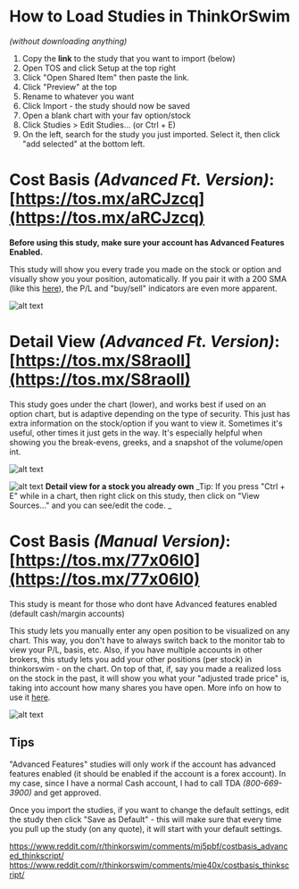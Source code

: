 # How to Load Studies in ThinkOrSwim # 
_(without downloading anything)_

1. Copy the **link** to the study that you want to import (below)
2. Open TOS and click Setup at the top right
3. Click "Open Shared Item" then paste the link. 
4. Click "Preview" at the top
5. Rename to whatever you want
7. Click Import - the study should now be saved
8. Open a blank chart with your fav option/stock
9. Click Studies > Edit Studies... (or Ctrl + E)
10. On the left, search for the study you just imported. Select it, then click "add selected" at the bottom left.

# Cost Basis _(Advanced Ft. Version)_:   [https://tos.mx/aRCJzcq](https://tos.mx/aRCJzcq) #
**Before using this study, make sure your account has Advanced Features Enabled.**

This study will show you every trade you made on the stock or option and visually show you your position, automatically. If you pair it with a 200 SMA (like this [here](https://preview.redd.it/hwyby2bf58r61.png?width=1237&format=png&auto=webp&s=57ec1a84d3395d9ebc064bbe9dc8f6a5ca17aa2f)), the P/L and "buy/sell" indicators are even more apparent.

![alt text](https://i.imgur.com/0d7lxCF.png)

# Detail View _(Advanced Ft. Version)_:   [https://tos.mx/S8raoII](https://tos.mx/S8raoII) #
This study goes under the chart (lower), and works best if used on an option chart, but is adaptive depending on the type of security. This just has extra information on the stock/option if you want to view it. Sometimes it's useful, other times it just gets in the way. It's especially helpful when showing you the break-evens, greeks, and a snapshot of the volume/open int.

![alt text](https://i.imgur.com/eysKd83.png)

![alt text](https://i.imgur.com/4IaLRWq.png)
**Detail view for a stock you already own**
_Tip: If you press "Ctrl + E" while in a chart, then right click on this study, then click on "View Sources..." and you can see/edit the code. _


# Cost Basis _(Manual Version)_:   [https://tos.mx/77x06I0](https://tos.mx/77x06I0) #
This study is meant for those who dont have Advanced features enabled (default cash/margin accounts)

This study lets you manually enter any open position to be visualized on any chart. This way, you don't have to always switch back to the monitor tab to view your P/L, basis, etc. Also, if you have multiple accounts in other brokers, this study lets you add your other positions (per stock) in thinkorswim - on the chart. On top of that, if, say you made a realized loss on the stock in the past, it will show you what your "adjusted trade price" is, taking into account how many shares you have open.
More info on how to use it [here](https://www.reddit.com/r/thinkorswim/comments/mj5pbf/costbasis_advanced_thinkscript/).

![alt text](https://preview.redd.it/hwyby2bf58r61.png?width=1237&format=png&auto=webp&s=57ec1a84d3395d9ebc064bbe9dc8f6a5ca17aa2f)

## Tips ##
"Advanced Features" studies will only work if the account has advanced features enabled (it should be enabled if the account is a forex account). 
In my case, since I have a normal Cash account, I had to call TDA _(800-669-3900)_ and get approved.

Once you import the studies, if you want to change the default settings, edit the study then click "Save as Default" - this will make sure that every time you pull up the study (on any quote), it will start with your default settings.

https://www.reddit.com/r/thinkorswim/comments/mj5pbf/costbasis_advanced_thinkscript/
https://www.reddit.com/r/thinkorswim/comments/mie40x/costbasis_thinkscript/
